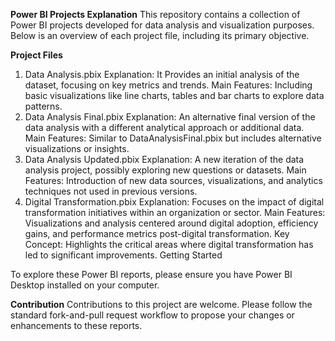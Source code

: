 **Power BI Projects Explanation**
This repository contains a collection of Power BI projects developed for data analysis and visualization purposes. Below is an overview of each project file, including its primary objective.

**Project Files**
1. Data Analysis.pbix
Explanation: It Provides an initial analysis of the dataset, focusing on key metrics and trends.
Main Features: Including basic visualizations like line charts, tables and bar charts to explore data patterns.
2. Data Analysis Final.pbix
Explanation: An alternative final version of the data analysis with a different analytical approach or additional data.
Main Features: Similar to DataAnalysisFinal.pbix but includes alternative visualizations or insights.
3. Data Analysis Updated.pbix
Explanation: A new iteration of the data analysis project, possibly exploring new questions or datasets.
Main Features: Introduction of new data sources, visualizations, and analytics techniques not used in previous versions.
4. Digital Transformation.pbix
Explanation: Focuses on the impact of digital transformation initiatives within an organization or sector.
Main Features: Visualizations and analysis centered around digital adoption, efficiency gains, and performance metrics post-digital transformation.
Key Concept: Highlights the critical areas where digital transformation has led to significant improvements.
Getting Started

To explore these Power BI reports, please ensure you have Power BI Desktop installed on your computer.

**Contribution**
Contributions to this project are welcome. Please follow the standard fork-and-pull request workflow to propose your changes or enhancements to these reports.

